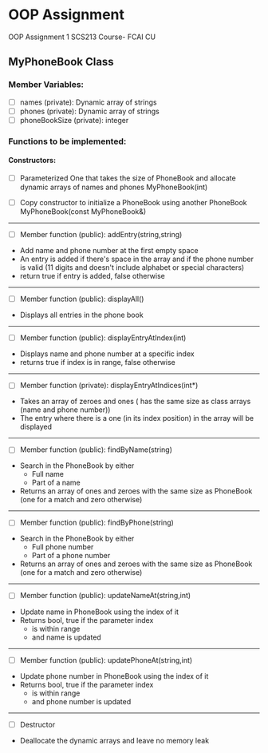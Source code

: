 # OOP Assignment

OOP Assignment 1 SCS213 Course- FCAI CU

## MyPhoneBook Class
### Member Variables:
- [ ] names (private): Dynamic array of strings
- [ ] phones (private): Dynamic array of strings
- [ ] phoneBookSize (private): integer
### Functions to be implemented:
#### Constructors:

- [ ] Parameterized One that takes the size of PhoneBook and allocate dynamic arrays of names and phones    MyPhoneBook(int)
- [ ] Copy constructor to initialize a PhoneBook using another PhoneBook    MyPhoneBook(const MyPhoneBook&)


---

- [ ] Member function (public): addEntry(string,string)
- Add name and phone number at the first empty space
- An entry is added if there's space in the array and if the phone number is valid (11 digits and doesn't include alphabet or special characters)
- return true if entry is added, false otherwise

---

- [ ] Member function (public): displayAll()
- Displays all entries in the phone book

---

- [ ] Member function (public): displayEntryAtIndex(int)
- Displays name and phone number at a specific index
- returns true if index is in range, false otherwise

---

- [ ] Member function (private): displayEntryAtIndices(int*)
- Takes an array of zeroes and ones ( has the same size as class arrays (name and phone number))
- The entry where there is a one (in its index position) in the array will be displayed

---

- [ ] Member function (public): findByName(string)
- Search in the PhoneBook by either
  - Full name
  - Part of a name
- Returns an array of ones and zeroes with the same size as PhoneBook (one for a match and zero otherwise)

---

- [ ] Member function (public): findByPhone(string)
- Search in the PhoneBook by either
  - Full phone number
  - Part of a phone number
- Returns an array of ones and zeroes with the same size as PhoneBook (one for a match and zero otherwise)

---

- [ ] Member function (public): updateNameAt(string,int)
- Update name in PhoneBook using the index of it
- Returns bool, true if the parameter index
  - is within range
  - and name is updated

---

- [ ] Member function (public): updatePhoneAt(string,int)
- Update phone number in PhoneBook using the index of it
- Returns bool, true if the parameter index
  - is within range
  - and phone number is updated

---

- [ ] Destructor
- Deallocate the dynamic arrays and leave no memory leak

